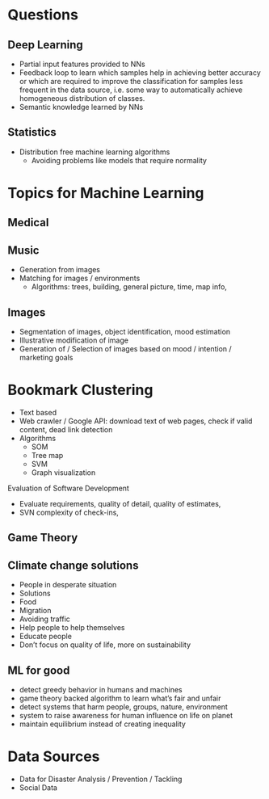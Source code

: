 # Questions
## Deep Learning
- Partial input features provided to NNs
- Feedback loop to learn which samples help in achieving better accuracy
  or which are required to improve the classification for samples less
  frequent in the data source, i.e. some way to automatically achieve
  homogeneous distribution of classes.
- Semantic knowledge learned by NNs

## Statistics
- Distribution free machine learning algorithms
  - Avoiding problems like models that require normality

# Topics for Machine Learning

## Medical

## Music
- Generation from images
- Matching for images / environments
  - Algorithms: trees, building, general picture, time, map info,

## Images
- Segmentation of images, object identification, mood estimation
- Illustrative modification of image
- Generation of / Selection of images based on mood / intention / marketing goals

# Bookmark Clustering
- Text based
- Web crawler / Google API: download text of web pages, check if valid content, dead link detection
- Algorithms
  - SOM
  - Tree map
  - SVM
  - Graph visualization

Evaluation of Software Development
- Evaluate requirements, quality of detail, quality of estimates,
- SVN complexity of check-ins,

## Game Theory

## Climate change solutions
- People in desperate situation
- Solutions
- Food
- Migration
- Avoiding traffic
- Help people to help themselves
- Educate people
- Don’t focus on quality of life, more on sustainability

## ML for good
- detect greedy behavior in humans and machines
- game theory backed algorithm to learn what’s fair and unfair
- detect systems that harm people, groups, nature, environment
- system to raise awareness for human influence on life on planet
- maintain equilibrium instead of creating inequality

# Data Sources
- Data for Disaster Analysis / Prevention / Tackling
- Social Data
